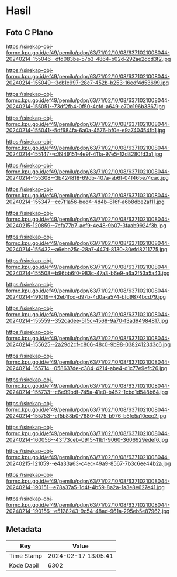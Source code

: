 # Hasil

## Foto C Plano

https://sirekap-obj-formc.kpu.go.id/ef49/pemilu/pdpr/63/71/02/10/08/6371021008044-20240214-155046--dfd083be-57b3-4864-b02d-292ae2dcd3f2.jpg

https://sirekap-obj-formc.kpu.go.id/ef49/pemilu/pdpr/63/71/02/10/08/6371021008044-20240214-155049--3cb1c997-28c7-452b-b253-16edf4d53699.jpg

https://sirekap-obj-formc.kpu.go.id/ef49/pemilu/pdpr/63/71/02/10/08/6371021008044-20240214-155051--73df2fb4-0f50-4cfd-a649-e70c196b3367.jpg

https://sirekap-obj-formc.kpu.go.id/ef49/pemilu/pdpr/63/71/02/10/08/6371021008044-20240214-155041--5df684fa-6a0a-4576-bf0e-e9a740454fb1.jpg

https://sirekap-obj-formc.kpu.go.id/ef49/pemilu/pdpr/63/71/02/10/08/6371021008044-20240214-155147--c3949151-4e9f-411a-97e5-12d8280fd3a1.jpg

https://sirekap-obj-formc.kpu.go.id/ef49/pemilu/pdpr/63/71/02/10/08/6371021008044-20240214-155308--3b424818-69db-407a-ab6f-04f465e74cac.jpg

https://sirekap-obj-formc.kpu.go.id/ef49/pemilu/pdpr/63/71/02/10/08/6371021008044-20240214-155347--cc7f1a56-bed4-4d4b-816f-a6b8dbe2af11.jpg

https://sirekap-obj-formc.kpu.go.id/ef49/pemilu/pdpr/63/71/02/10/08/6371021008044-20240215-120859--7cfa77b7-aef9-4e48-9b07-3faab9924f3b.jpg

https://sirekap-obj-formc.kpu.go.id/ef49/pemilu/pdpr/63/71/02/10/08/6371021008044-20240214-155432--a6ebb25c-28a7-447d-8130-30efd8211775.jpg

https://sirekap-obj-formc.kpu.go.id/ef49/pemilu/pdpr/63/71/02/10/08/6371021008044-20240214-155508--b96bb6f0-983c-47a3-b6e9-a6a2f53a5a43.jpg

https://sirekap-obj-formc.kpu.go.id/ef49/pemilu/pdpr/63/71/02/10/08/6371021008044-20240214-191019--42eb1fcd-d97b-4d0a-a574-bfd9874bcd79.jpg

https://sirekap-obj-formc.kpu.go.id/ef49/pemilu/pdpr/63/71/02/10/08/6371021008044-20240214-155559--352cadee-515c-4568-9a70-f3ad94984817.jpg

https://sirekap-obj-formc.kpu.go.id/ef49/pemilu/pdpr/63/71/02/10/08/6371021008044-20240214-155625--2a29d2cf-c806-48c0-9b98-03824123d3c6.jpg

https://sirekap-obj-formc.kpu.go.id/ef49/pemilu/pdpr/63/71/02/10/08/6371021008044-20240214-155714--058637de-c384-4214-abe4-d1c77e9efc26.jpg

https://sirekap-obj-formc.kpu.go.id/ef49/pemilu/pdpr/63/71/02/10/08/6371021008044-20240214-155733--c6e99bdf-745a-41e0-b452-1cbd1d548b64.jpg

https://sirekap-obj-formc.kpu.go.id/ef49/pemilu/pdpr/63/71/02/10/08/6371021008044-20240214-155753--cf5b88b0-7680-4f75-b976-b5fc5a10ecc2.jpg

https://sirekap-obj-formc.kpu.go.id/ef49/pemilu/pdpr/63/71/02/10/08/6371021008044-20240214-160056--43f73ceb-0915-41b1-9060-3606929edef6.jpg

https://sirekap-obj-formc.kpu.go.id/ef49/pemilu/pdpr/63/71/02/10/08/6371021008044-20240215-121059--e4a33a63-c4ec-49a9-8567-7b3c6ee44b2a.jpg

https://sirekap-obj-formc.kpu.go.id/ef49/pemilu/pdpr/63/71/02/10/08/6371021008044-20240214-190151--e78a37a5-1d4f-4b59-8a2a-1a3e8e627e41.jpg

https://sirekap-obj-formc.kpu.go.id/ef49/pemilu/pdpr/63/71/02/10/08/6371021008044-20240214-190156--e5128243-9c54-48ad-961a-295eb5e87962.jpg


## Metadata

| Key        | Value               |
| ---------- | ------------------- |
| Time Stamp | 2024-02-17 13:05:41 |
| Kode Dapil | 6302                |



